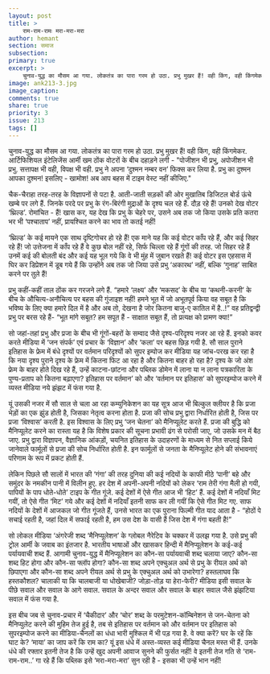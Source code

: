 ```yaml
---
layout: post
title: >
    राम-राम-रामः मरा-मरा-मरा
author: hemant
section: समाज
subsection:
primary: true
excerpt: >
    चुनाव-युद्ध का मौसम आ गया. लोकतंत्र का पारा गरम हो उठा. प्रभु मुखर हैं! वही किंग, वही किंगमेकर. आर्टिफिशियल इंटेलिजेंस आर्मी खम ठोंक वोटरों के बीच दहाड़ने लगी - "पोजीशन भी प्रभु, अपोजीशन भी प्रभु. सत्तापक्ष भी वही, विपक्ष भी वही. प्रभु ने अपना ‘दुश्मन नम्बर वन’ फिक्स कर लिया है..."
image: ank213-3.jpg
image_caption: 
comments: true
share: true
priority: 3
issue: 213
tags: []
---
```


चुनाव-युद्ध का मौसम आ गया. लोकतंत्र का पारा गरम हो उठा. प्रभु मुखर हैं! वही किंग, वही किंगमेकर. आर्टिफिशियल इंटेलिजेंस आर्मी खम ठोंक वोटरों के बीच दहाड़ने लगी - "पोजीशन भी प्रभु, अपोजीशन भी प्रभु. सत्तापक्ष भी वही, विपक्ष भी वही. प्रभु ने अपना ‘दुश्मन नम्बर वन’ फिक्स कर लिया है. प्रभु का दुश्मन आपका दुश्मन! इसलिए - खामोश! अब आप बहस में टाइम वेस्ट नहीं कीजिए."

चैक-चैराहा तरह-तरह के विज्ञापनों से पटा है. आती-जाती सड़कों की ओर मुखातिब डिजिटल बोर्ड ऊंचे खम्बे पर लगे हैं. जिनके परदे पर प्रभु के रंग-बिरंगी मुद्राओं के दृश्य चल रहे हैं. दौड़ रहे हैं! उनको देख वोटर ‘थ्रिल्ड’. रोमांचित - हैं! खास कर, यह देख कि प्रभु के चेहरे पर, उसने अब तक जो किया उसके प्रति कतरा भर भी ‘पश्चाताप’ नहीं, प्रायश्चित करने का भाव तो कतई नहीं!

‘थ्रिल्ड’ के कई मायने एक साथ दृष्टिगोचर हो रहे हैं! एक माने यह कि कई वोटर काँप रहे हैं, और कई सिहर रहे हैं! जो उत्तेजना में काँप रहे हैं वे कुछ बोल नहीं रहे, सिर्फ चिल्ला रहे हैं गूंगों की तरह. जो सिहर रहे हैं उनमें कई की बोलती बंद और कई यह भूल गये कि वे भी मुंह में जुबान रखते हैं! कई वोटर इस एहसास में घिर कर डिप्रेशन में डूब गये हैं कि उन्होंने अब तक जो जिया उसे प्रभु ‘अकारथ’ नहीं, बल्कि ‘गुनाह’ साबित करने पर तुले हैं!

प्रभु कहीं-कहीं ताल ठोंक कर गरजने लगे हैं. “हमारे ‘लक्ष्य’ और ‘मकसद’ के बीच या ‘कथनी-करनी’ के बीच के औचित्य-अनौचित्य पर बहस की गुंजाइश नहीं! हमने भूत में जो अभूतपूर्व किया वह सबूत है कि भविष्य के लिए क्या हमारे दिल में है और अब तो, देखना है जोर कितना बाजु-ए कातिल में है..!” वह प्रतिद्वन्द्वी प्रभु पर बरस रहे हैं- “भूत मांगे सबूत? हम सपूत हैं - साक्षात सबूत हैं, तो प्रत्यक्ष को प्रामण क्या!”        

सो जहां-तहां प्रभु और प्रजा के बीच भी गूंगों-बहरों के सम्वाद जैसे दृश्य-परिदृश्य नजर आ रहे हैं.  इनको कवर करते मीडिया में ‘जन संपर्क’ एवं प्रचार के ‘विज्ञान’ और ‘कला’ पर बहस छिड़ गयी है. सौ साल पुराने इतिहास के फ्रेम में बंधे दृश्यों पर वर्तमान परिदृश्यों को सुपर इम्पोज कर मीडिया यह जांच-परख कर रहा है कि नया दृश्य पुराने दृश्य के फ्रेम में कितना फिट आ रहा है और कितना बाहर हो रहा है? दृश्य के जो अंश फ्रेम के बाहर होते दिख रहे हैं, उन्हें काटना-छांटना और पब्लिक डोमेन में लाना या न लाना पत्रकारिता के पुण्य-प्रताप को कितना बढ़ाएगा?
इतिहास पर वर्तमान’ को और ‘वर्तमान पर इतिहास’ को सुपरइम्पोज करने में व्यस्त मीडिया नये झंझट में फंस गया है.

यूं उसकी नजर में सौ साल से चला आ रहा कम्युनिकेशन का यह सूत्र आज भी बिल्कुल क्लीयर है कि प्रजा भेड़ों का एक झुंड होती है, जिसका नेतृत्व करना होता है. प्रजा की सोच प्रभु द्वारा निर्धारित होती है, जिस पर प्रजा ‘विश्वास’ करती है. इस विश्वास के लिए प्रभु ‘जन चेतना’ को मैनिप्यूलेट करते हैं. प्रजा की बुद्धि को मैनिप्यूलेट करने का रास्ता यह है कि विशेष प्रकार की सूचना प्रभावी ढंग से परोसी जाए, जो उसके मन में बैठ जाए. प्रभु द्वारा विज्ञापन, वैज्ञानिक आंकड़ों, चयनित इतिहास के उदाहरणों के माध्यम से नित सप्लाई किये जानेवाले फार्मूलों से प्रजा की सोच निर्धारित होती है. इन फार्मूलों से जनता के मैनिप्यूलेट होने की संभावनाएं परिणाम के रूप में प्रकट होती हैं.

लेकिन पिछले सौ सालों में भारत की ‘गंगा’ की तरह दुनिया की कई नदियों के काफी मीठे ‘पानी’ बहे और समुंदर के नमकीन पानी में विलीन हुए. हर देश में अपनी-अपनी नदियों को लेकर ‘राम तेरी गंगा मैली हो गयी, पापियों के पाप धोते-धोते’ टाइप के गीत गूंजे. कई देशों में ऐसे गीत आज भी ‘हिट’ हैं. कई देशों में नदियाँ मिट गयीं, तो ऐसे गीत ‘मिट’ गये और कई देशों में नदियाँ इतनी साफ कर ली गयीं कि ऐसे गीत मिट गए. साफ नदियों के देशों में आजकल जो गीत गूंजते हैं, उनसे भारत का एक पुराना फिल्मी गीत याद आता है - “होठों पे सचाई रहती है, जहां दिल में सफाई रहती है, हम उस देश के वासी हैं जिस देश में गंगा बहती है!”

सो लोकल मीडिया ‘अंगरेजी शब्द ‘मैनिप्यूलेशन’ के ग्लोबल नैरेटिव के चक्कर में उलझ गया है. उसे प्रभु की ट्रोल आर्मी के जवाब का इंतजार है. भारतीय भाषाओं और खासकर हिन्दी में मैनिप्यूलेशन के कई-कई पर्यायवाची शब्द हैं. आगामी चुनाव-युद्ध में मैनिप्यूलेशन का कौन-सा पर्यायवाची शब्द चलाया जाए? कौन-सा शब्द हिट होगा और कौन-सा फ्लॉप होगा? कौन-सा शब्द अपने एक्चुअल अर्थ से प्रभु के रीयल अर्थ को छिपाएगा और कौन-सा शब्द अपने रीयल अर्थ से प्रभु के एक्चुअल अर्थ को उभारेगा? हस्तलाघव कि हस्तकौशल? चालाकी या कि चालबाजी या धोखेबाजी? जोड़ा-तोड़ या हेरा-फेरी? मीडिया इसी सवाल के पीछे सवाल और सवाल के आगे सवाल. सवाल के अन्दर सवाल और सवाल के बाहर सवाल जैसे झंझटिया सवाल में फंस गया है.

इस बीच जब से चुनाव-प्रचार में ‘चैकीदार’ और ‘चोर’ शब्द के परमुटेशन-कॉम्बिनेशन से जन-चेतना को मैनिप्युलेट करने की मुहिम तेज हुई है, तब से इतिहास पर वर्तमान को और वर्तमान पर इतिहास को सुपरइम्पोज करने का मीडिया-चैनलों का धंधा भारी मुश्किल में भी पड़ गया है. वे क्या करें? घर के रहें कि घाट के? ‘माया’ का जाप करें कि राम का? यूं इस धंधे में अस्त-व्यस्त कई मीडिया चैनल मस्त भी हैं. उनके धंधे की रफ्तार इतनी तेज है कि उन्हें खुद अपनी आवाज सुनने की फुर्सत नहीं! वे इतनी तेज गति से ‘राम-राम-राम..’ गा रहे हैं कि पब्लिक इसे ‘मरा-मरा-मरा’ सुन रही है - इसका भी उन्हें भान नहीं!